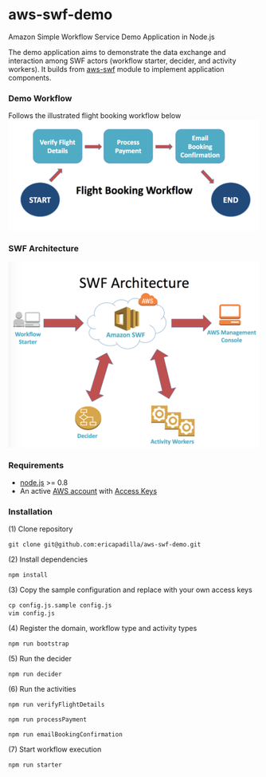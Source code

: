# aws-swf-demo
Amazon Simple Workflow Service Demo Application in Node.js

The demo application aims to demonstrate the data exchange and interaction among SWF actors (workflow starter, decider, and activity workers). It builds from [aws-swf](https://github.com/neyric/aws-swf) module to implement application components.

### Demo Workflow
Follows the illustrated flight booking workflow below
![Workflow](./references/FlightBookingWorkflow.png)

### SWF Architecture
![SWF](./references/SWFArchitecture.png)

### Requirements
 * [node.js](http://nodejs.org/) >= 0.8
 * An active [AWS account](http://aws.amazon.com/) with [Access Keys](http://docs.amazonwebservices.com/AWSSecurityCredentials/1.0/AboutAWSCredentials.html#AccessKeys)

### Installation
(1) Clone repository
```
git clone git@github.com:ericapadilla/aws-swf-demo.git
```
(2) Install dependencies
```
npm install
```
(3) Copy the sample configuration and replace with your own access keys
```
cp config.js.sample config.js
vim config.js
```
(4) Register the domain, workflow type and activity types
```
npm run bootstrap
```
(5) Run the decider
```
npm run decider
```
(6) Run the activities
```
npm run verifyFlightDetails
```
```
npm run processPayment
```
```
npm run emailBookingConfirmation
```
(7) Start workflow execution
```
npm run starter
```
